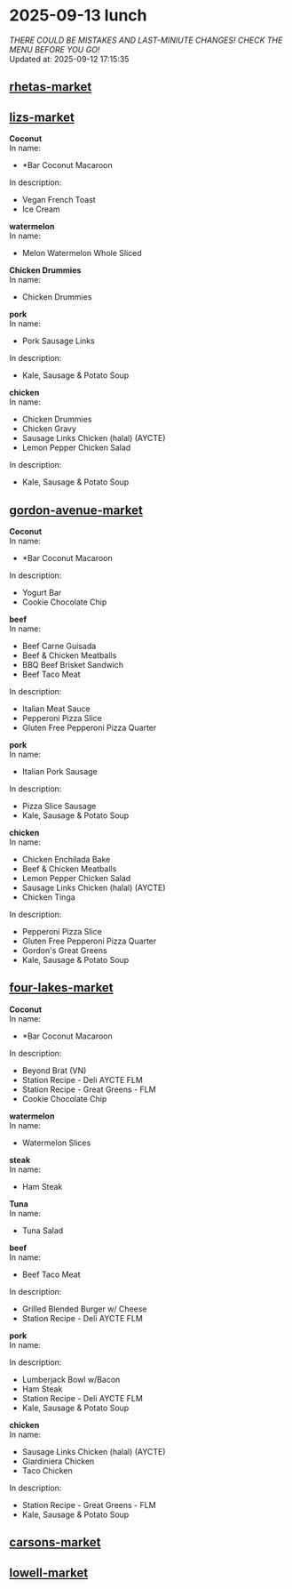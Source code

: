 # 2025-09-13 lunch  
*THERE COULD BE MISTAKES AND LAST-MINIUTE CHANGES! CHECK THE MENU BEFORE YOU GO!*  
Updated at: 2025-09-12 17:15:35  
## [rhetas-market](https://wisc-housingdining.nutrislice.com/menu/rhetas-market/lunch/2025-09-13)  
## [lizs-market](https://wisc-housingdining.nutrislice.com/menu/lizs-market/lunch/2025-09-13)  
**Coconut**  
In name:   
 - *Bar Coconut Macaroon  
  
In description:   
 - Vegan French Toast  
 - Ice Cream  
  
**watermelon**  
In name:   
 - Melon Watermelon Whole Sliced  
  
**Chicken Drummies**  
In name:   
 - Chicken Drummies  
  
**pork**  
In name:   
 - Pork Sausage Links  
  
In description:   
 - Kale, Sausage & Potato Soup  
  
**chicken**  
In name:   
 - Chicken Drummies  
 - Chicken Gravy  
 - Sausage Links Chicken (halal) (AYCTE)  
 - Lemon Pepper Chicken Salad  
  
In description:   
 - Kale, Sausage & Potato Soup  
  
## [gordon-avenue-market](https://wisc-housingdining.nutrislice.com/menu/gordon-avenue-market/lunch/2025-09-13)  
**Coconut**  
In name:   
 - *Bar Coconut Macaroon  
  
In description:   
 - Yogurt Bar  
 - Cookie Chocolate Chip  
  
**beef**  
In name:   
 - Beef Carne Guisada  
 - Beef & Chicken Meatballs  
 - BBQ Beef Brisket Sandwich  
 - Beef Taco Meat  
  
In description:   
 - Italian Meat Sauce  
 - Pepperoni Pizza Slice  
 - Gluten Free Pepperoni Pizza Quarter  
  
**pork**  
In name:   
 - Italian Pork Sausage  
  
In description:   
 - Pizza Slice Sausage  
 - Kale, Sausage & Potato Soup  
  
**chicken**  
In name:   
 - Chicken Enchilada Bake  
 - Beef & Chicken Meatballs  
 - Lemon Pepper Chicken Salad  
 - Sausage Links Chicken (halal) (AYCTE)  
 - Chicken Tinga  
  
In description:   
 - Pepperoni Pizza Slice  
 - Gluten Free Pepperoni Pizza Quarter  
 - Gordon's Great Greens  
 - Kale, Sausage & Potato Soup  
  
## [four-lakes-market](https://wisc-housingdining.nutrislice.com/menu/four-lakes-market/lunch/2025-09-13)  
**Coconut**  
In name:   
 - *Bar Coconut Macaroon  
  
In description:   
 - Beyond Brat (VN)  
 - Station Recipe - Deli  AYCTE FLM  
 - Station Recipe - Great Greens - FLM  
 - Cookie Chocolate Chip  
  
**watermelon**  
In name:   
 - Watermelon Slices  
  
**steak**  
In name:   
 - Ham Steak  
  
**Tuna**  
In name:   
 - Tuna Salad  
  
**beef**  
In name:   
 - Beef Taco Meat  
  
In description:   
 - Grilled Blended Burger w/ Cheese  
 - Station Recipe - Deli  AYCTE FLM  
  
**pork**  
In name:   
  
In description:   
 - Lumberjack Bowl w/Bacon  
 - Ham Steak  
 - Station Recipe - Deli  AYCTE FLM  
 - Kale, Sausage & Potato Soup  
  
**chicken**  
In name:   
 - Sausage Links Chicken (halal) (AYCTE)  
 - Giardiniera Chicken  
 - Taco Chicken  
  
In description:   
 - Station Recipe - Great Greens - FLM  
 - Kale, Sausage & Potato Soup  
  
## [carsons-market](https://wisc-housingdining.nutrislice.com/menu/carsons-market/lunch/2025-09-13)  
## [lowell-market](https://wisc-housingdining.nutrislice.com/menu/lowell-market/lunch/2025-09-13)  
  

